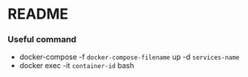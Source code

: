 # README

### Useful command
* docker-compose -f `docker-compose-filename` up -d `services-name`
* docker exec -it `container-id` bash

